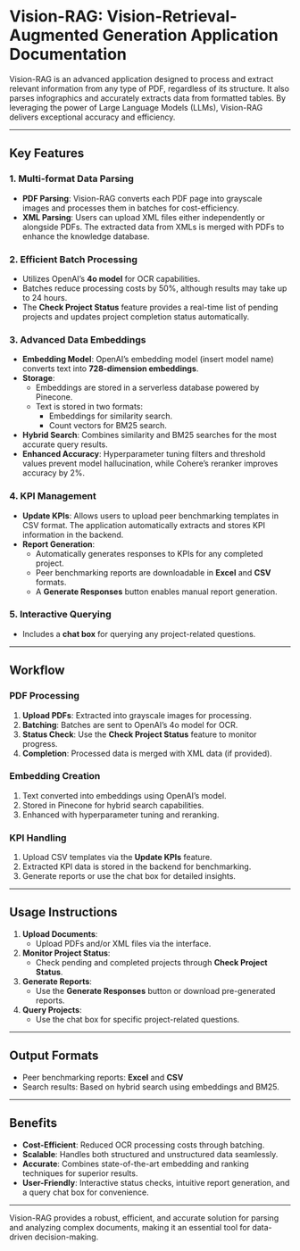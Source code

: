 # Vision-RAG: Vision-Retrieval-Augmented Generation Application Documentation

Vision-RAG is an advanced application designed to process and extract relevant information from any type of PDF, regardless of its structure. It also parses infographics and accurately extracts data from formatted tables. By leveraging the power of Large Language Models (LLMs), Vision-RAG delivers exceptional accuracy and efficiency.

---

## Key Features

### 1. **Multi-format Data Parsing**
- **PDF Parsing**: Vision-RAG converts each PDF page into grayscale images and processes them in batches for cost-efficiency.
- **XML Parsing**: Users can upload XML files either independently or alongside PDFs. The extracted data from XMLs is merged with PDFs to enhance the knowledge database.

### 2. **Efficient Batch Processing**
- Utilizes OpenAI’s **4o model** for OCR capabilities.
- Batches reduce processing costs by 50%, although results may take up to 24 hours.
- The **Check Project Status** feature provides a real-time list of pending projects and updates project completion status automatically.

### 3. **Advanced Data Embeddings**
- **Embedding Model**: OpenAI’s embedding model (insert model name) converts text into **728-dimension embeddings**.
- **Storage**: 
  - Embeddings are stored in a serverless database powered by Pinecone.
  - Text is stored in two formats:
    - Embeddings for similarity search.
    - Count vectors for BM25 search.
- **Hybrid Search**: Combines similarity and BM25 searches for the most accurate query results.
- **Enhanced Accuracy**: Hyperparameter tuning filters and threshold values prevent model hallucination, while Cohere’s reranker improves accuracy by 2%.

### 4. **KPI Management**
- **Update KPIs**: Allows users to upload peer benchmarking templates in CSV format. The application automatically extracts and stores KPI information in the backend.
- **Report Generation**:
  - Automatically generates responses to KPIs for any completed project.
  - Peer benchmarking reports are downloadable in **Excel** and **CSV** formats.
  - A **Generate Responses** button enables manual report generation.

### 5. **Interactive Querying**
- Includes a **chat box** for querying any project-related questions.

---

## Workflow

### **PDF Processing**
1. **Upload PDFs**: Extracted into grayscale images for processing.
2. **Batching**: Batches are sent to OpenAI’s 4o model for OCR.
3. **Status Check**: Use the **Check Project Status** feature to monitor progress.
4. **Completion**: Processed data is merged with XML data (if provided).

### **Embedding Creation**
1. Text converted into embeddings using OpenAI’s model.
2. Stored in Pinecone for hybrid search capabilities.
3. Enhanced with hyperparameter tuning and reranking.

### **KPI Handling**
1. Upload CSV templates via the **Update KPIs** feature.
2. Extracted KPI data is stored in the backend for benchmarking.
3. Generate reports or use the chat box for detailed insights.

---

## Usage Instructions

1. **Upload Documents**: 
   - Upload PDFs and/or XML files via the interface.
2. **Monitor Project Status**: 
   - Check pending and completed projects through **Check Project Status**.
3. **Generate Reports**:
   - Use the **Generate Responses** button or download pre-generated reports.
4. **Query Projects**:
   - Use the chat box for specific project-related questions.

---

## Output Formats

- Peer benchmarking reports: **Excel** and **CSV**
- Search results: Based on hybrid search using embeddings and BM25.

---

## Benefits

- **Cost-Efficient**: Reduced OCR processing costs through batching.
- **Scalable**: Handles both structured and unstructured data seamlessly.
- **Accurate**: Combines state-of-the-art embedding and ranking techniques for superior results.
- **User-Friendly**: Interactive status checks, intuitive report generation, and a query chat box for convenience.

---

Vision-RAG provides a robust, efficient, and accurate solution for parsing and analyzing complex documents, making it an essential tool for data-driven decision-making.

